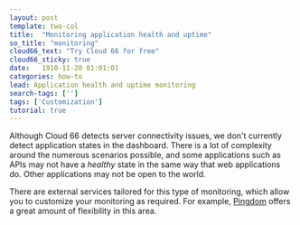```yaml
---
layout: post
template: two-col
title:  "Monitoring application health and uptime"
so_title: "monitoring"
cloud66_text: "Try Cloud 66 for free"
cloud66_sticky: true
date:   1910-11-20 01:01:01
categories: how-to
lead: Application health and uptime monitoring
search-tags: ['']
tags: ['Customization']
tutorial: true
---
```


Although Cloud 66 detects server connectivity issues, we don't currently detect application states in the dashboard.
There is a lot of complexity around the numerous scenarios possible, and some applications such as APIs may not have a _healthy_ state in the same way that web applications do. Other applications may not be open to the world.

There are external services tailored for this type of monitoring, which allow you to customize your monitoring as required. For example, [Pingdom](https://www.pingdom.com/) offers a great amount of flexibility in this area.